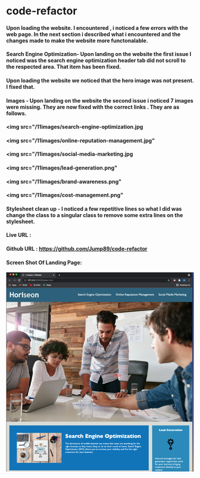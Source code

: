 # code-refactor

#### Upon loading the website. I encountered , i noticed a few errors with the web page. In the next section i described what i encountered and the changes made to make the website more functonalable. 

#### Search Engine Optimization- Upon landing on the website the first issue I noticed was the search engine optimization header tab did not scroll to the respected area. That item has been fixed. 

#### Upon loading the website we noticed that the hero image was not present. I fixed that. 


#### Images - Upon landing on the website the second issue i noticed 7 images were missing. They are now fixed with the correct links . They are as follows.

#### <img src="/11images/search-engine-optimization.jpg
#### <img src="/11images/online-reputation-management.jpg"
#### <img src="/11images/social-media-marketing.jpg
#### <img src="/11images/lead-generation.png" 
#### <img src="/11images/brand-awareness.png"
#### <img src="/11images/cost-management.png"


#### Stylesheet clean up - I noticed a few repetitive lines so what I did was change the class to a singular class to remove some extra lines on the stylesheet.



#### Live URL :
#### Github URL : https://github.com/Jump89/code-refactor


#### Screen Shot Of Landing Page:

![Screenshot of webiste](11images/Screen-Shot-finished-site.png)

